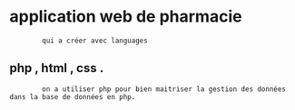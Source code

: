# application web de pharmacie 
            qui a créer avec languages 
## php , html , css .
            on a utiliser php pour bien maitriser la gestion des données dans la base de données en php.
